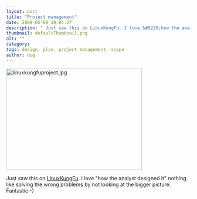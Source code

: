 ```yaml
---
layout: post
title: "Project management"
date: 2008-05-08 10:04:27
description: " Just saw this on LinuxKungFu. I love &#8220;how the analyst designed it&#8221; nothing like solving the wrong problems by not looking at the bigger picture. Fantastic -- -)&#8230;"
thumbnail: defaultThumbnail.png
alt: ""
category: 
tags: design, plan, project management, scope
author: dug
---
```


<p><a href="http://www.linuxkungfu.org/images/fun/geek/project.jpg"><img alt="linuxkungfuproject.jpg" src="http://www.donkeyontheedge.com/i/linuxkungfuproject-thumb.jpg" width="370" height="277" /></a></p>

<p>Just saw this on <a title="LinuxKungFu" href="http://www.linuxkungfu.org/">LinuxKungFu</a>. I love "how the analyst designed it" nothing like solving the wrong problems by not looking at the bigger picture. Fantastic:-)</p>

